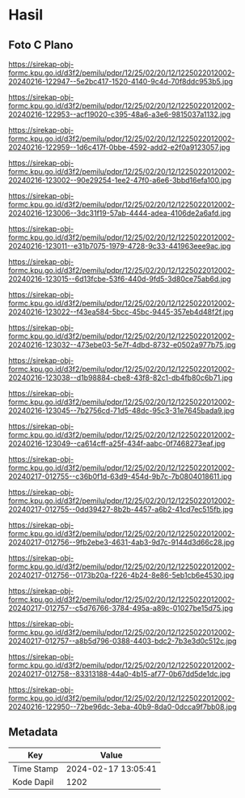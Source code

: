 # Hasil

## Foto C Plano

https://sirekap-obj-formc.kpu.go.id/d3f2/pemilu/pdpr/12/25/02/20/12/1225022012002-20240216-122947--5e2bc417-1520-4140-9c4d-70f8ddc953b5.jpg

https://sirekap-obj-formc.kpu.go.id/d3f2/pemilu/pdpr/12/25/02/20/12/1225022012002-20240216-122953--acf19020-c395-48a6-a3e6-9815037a1132.jpg

https://sirekap-obj-formc.kpu.go.id/d3f2/pemilu/pdpr/12/25/02/20/12/1225022012002-20240216-122959--1d6c417f-0bbe-4592-add2-e2f0a9123057.jpg

https://sirekap-obj-formc.kpu.go.id/d3f2/pemilu/pdpr/12/25/02/20/12/1225022012002-20240216-123002--90e29254-1ee2-47f0-a6e6-3bbd16efa100.jpg

https://sirekap-obj-formc.kpu.go.id/d3f2/pemilu/pdpr/12/25/02/20/12/1225022012002-20240216-123006--3dc31f19-57ab-4444-adea-4106de2a6afd.jpg

https://sirekap-obj-formc.kpu.go.id/d3f2/pemilu/pdpr/12/25/02/20/12/1225022012002-20240216-123011--e31b7075-1979-4728-9c33-441963eee9ac.jpg

https://sirekap-obj-formc.kpu.go.id/d3f2/pemilu/pdpr/12/25/02/20/12/1225022012002-20240216-123015--6d13fcbe-53f6-440d-9fd5-3d80ce75ab6d.jpg

https://sirekap-obj-formc.kpu.go.id/d3f2/pemilu/pdpr/12/25/02/20/12/1225022012002-20240216-123022--f43ea584-5bcc-45bc-9445-357eb4d48f2f.jpg

https://sirekap-obj-formc.kpu.go.id/d3f2/pemilu/pdpr/12/25/02/20/12/1225022012002-20240216-123032--473ebe03-5e7f-4dbd-8732-e0502a977b75.jpg

https://sirekap-obj-formc.kpu.go.id/d3f2/pemilu/pdpr/12/25/02/20/12/1225022012002-20240216-123038--d1b98884-cbe8-43f8-82c1-db4fb80c6b71.jpg

https://sirekap-obj-formc.kpu.go.id/d3f2/pemilu/pdpr/12/25/02/20/12/1225022012002-20240216-123045--7b2756cd-71d5-48dc-95c3-31e7645bada9.jpg

https://sirekap-obj-formc.kpu.go.id/d3f2/pemilu/pdpr/12/25/02/20/12/1225022012002-20240216-123049--ca614cff-a25f-434f-aabc-0f7468273eaf.jpg

https://sirekap-obj-formc.kpu.go.id/d3f2/pemilu/pdpr/12/25/02/20/12/1225022012002-20240217-012755--c36b0f1d-63d9-454d-9b7c-7b0804018611.jpg

https://sirekap-obj-formc.kpu.go.id/d3f2/pemilu/pdpr/12/25/02/20/12/1225022012002-20240217-012755--0dd39427-8b2b-4457-a6b2-41cd7ec515fb.jpg

https://sirekap-obj-formc.kpu.go.id/d3f2/pemilu/pdpr/12/25/02/20/12/1225022012002-20240217-012756--9fb2ebe3-4631-4ab3-9d7c-9144d3d66c28.jpg

https://sirekap-obj-formc.kpu.go.id/d3f2/pemilu/pdpr/12/25/02/20/12/1225022012002-20240217-012756--0173b20a-f226-4b24-8e86-5eb1cb6e4530.jpg

https://sirekap-obj-formc.kpu.go.id/d3f2/pemilu/pdpr/12/25/02/20/12/1225022012002-20240217-012757--c5d76766-3784-495a-a89c-01027be15d75.jpg

https://sirekap-obj-formc.kpu.go.id/d3f2/pemilu/pdpr/12/25/02/20/12/1225022012002-20240217-012757--a8b5d796-0388-4403-bdc2-7b3e3d0c512c.jpg

https://sirekap-obj-formc.kpu.go.id/d3f2/pemilu/pdpr/12/25/02/20/12/1225022012002-20240217-012758--83313188-44a0-4b15-af77-0b67dd5de1dc.jpg

https://sirekap-obj-formc.kpu.go.id/d3f2/pemilu/pdpr/12/25/02/20/12/1225022012002-20240216-122950--72be96dc-3eba-40b9-8da0-0dcca9f7bb08.jpg


## Metadata

| Key        | Value               |
| ---------- | ------------------- |
| Time Stamp | 2024-02-17 13:05:41 |
| Kode Dapil | 1202                |



